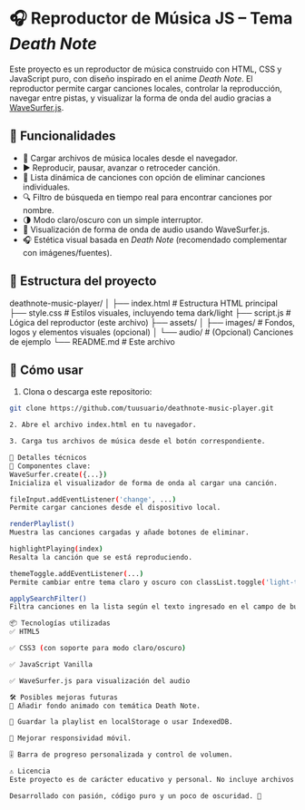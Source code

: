 # 🎧 Reproductor de Música JS – Tema *Death Note*

Este proyecto es un reproductor de música construido con HTML, CSS y JavaScript puro, con diseño inspirado en el anime *Death Note*. El reproductor permite cargar canciones locales, controlar la reproducción, navegar entre pistas, y visualizar la forma de onda del audio gracias a [WaveSurfer.js](https://wavesurfer-js.org/).

## 🧩 Funcionalidades

- 🎵 Cargar archivos de música locales desde el navegador.
- ▶️ Reproducir, pausar, avanzar o retroceder canción.
- 📜 Lista dinámica de canciones con opción de eliminar canciones individuales.
- 🔍 Filtro de búsqueda en tiempo real para encontrar canciones por nombre.
- 🌗 Modo claro/oscuro con un simple interruptor.
- 🌊 Visualización de forma de onda de audio usando WaveSurfer.js.
- 🎧 Estética visual basada en *Death Note* (recomendado complementar con imágenes/fuentes).


## 📁 Estructura del proyecto

deathnote-music-player/
│
├── index.html # Estructura HTML principal
├── style.css # Estilos visuales, incluyendo tema dark/light
├── script.js # Lógica del reproductor (este archivo)
├── assets/
│ ├── images/ # Fondos, logos y elementos visuales (opcional)
│ └── audio/ # (Opcional) Canciones de ejemplo
└── README.md # Este archivo

## 🚀 Cómo usar

1. Clona o descarga este repositorio:

```bash
git clone https://github.com/tuusuario/deathnote-music-player.git

2. Abre el archivo index.html en tu navegador.

3. Carga tus archivos de música desde el botón correspondiente.

🧠 Detalles técnicos
📌 Componentes clave:
WaveSurfer.create({...})
Inicializa el visualizador de forma de onda al cargar una canción.

fileInput.addEventListener('change', ...)
Permite cargar canciones desde el dispositivo local.

renderPlaylist()
Muestra las canciones cargadas y añade botones de eliminar.

highlightPlaying(index)
Resalta la canción que se está reproduciendo.

themeToggle.addEventListener(...)
Permite cambiar entre tema claro y oscuro con classList.toggle('light-theme').

applySearchFilter()
Filtra canciones en la lista según el texto ingresado en el campo de búsqueda.

📦 Tecnologías utilizadas
✅ HTML5

✅ CSS3 (con soporte para modo claro/oscuro)

✅ JavaScript Vanilla

✅ WaveSurfer.js para visualización del audio

🛠 Posibles mejoras futuras
🎨 Añadir fondo animado con temática Death Note.

💾 Guardar la playlist en localStorage o usar IndexedDB.

📱 Mejorar responsividad móvil.

🎚️ Barra de progreso personalizada y control de volumen.

⚠️ Licencia
Este proyecto es de carácter educativo y personal. No incluye archivos ni recursos oficiales de Death Note ni música protegida por derechos de autor. Se recomienda utilizar material visual con licencias libres o de uso permitido.

Desarrollado con pasión, código puro y un poco de oscuridad. 🖤
